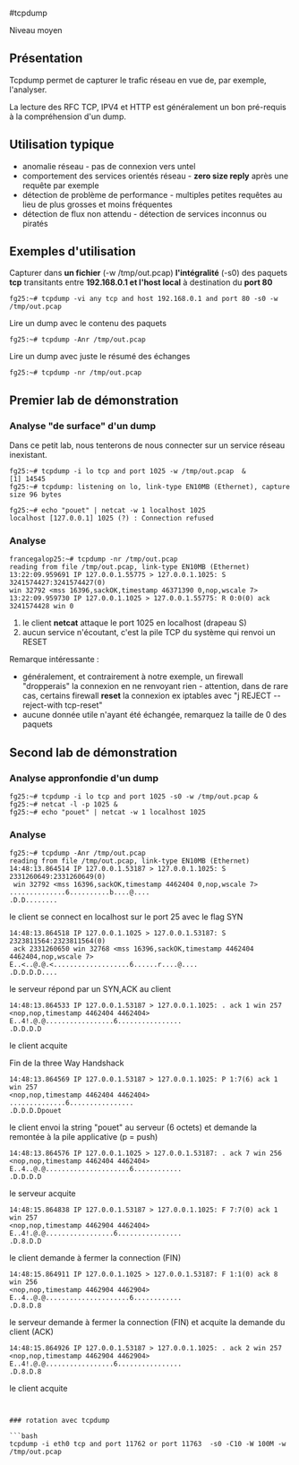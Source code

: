 #tcpdump

Niveau moyen

## Présentation
Tcpdump permet de capturer le trafic réseau en vue de, par exemple, l'analyser.

La lecture des RFC TCP, IPV4 et HTTP est généralement un bon pré-requis à la compréhension d'un dump.

## Utilisation typique
* anomalie réseau - pas de connexion vers untel
* comportement des services orientés réseau - **zero size reply** après une requête par exemple
* détection de problème de performance - multiples petites requêtes au lieu de plus grosses et moins fréquentes
* détection de flux non attendu - détection de services inconnus ou piratés 
 
## Exemples d'utilisation
Capturer dans **un fichier** (-w /tmp/out.pcap) **l'intégralité** (-s0) des paquets **tcp** transitants entre **192.168.0.1 et l'host local** à destination du **port 80**   
```
fg25:~# tcpdump -vi any tcp and host 192.168.0.1 and port 80 -s0 -w /tmp/out.pcap 
```
Lire un dump avec le contenu des paquets 
```
fg25:~# tcpdump -Anr /tmp/out.pcap 
```
Lire un dump avec juste le résumé des échanges   
```
fg25:~# tcpdump -nr /tmp/out.pcap 
```
## Premier lab de démonstration
### Analyse "de surface" d'un dump
Dans ce petit lab, nous tenterons de nous connecter sur un service réseau inexistant.
```
fg25:~# tcpdump -i lo tcp and port 1025 -w /tmp/out.pcap  &                                                                                                                          
[1] 14545
fg25:~# tcpdump: listening on lo, link-type EN10MB (Ethernet), capture size 96 bytes

fg25:~# echo "pouet" | netcat -w 1 localhost 1025
localhost [127.0.0.1] 1025 (?) : Connection refused
```
### Analyse
```
francegalop25:~# tcpdump -nr /tmp/out.pcap 
reading from file /tmp/out.pcap, link-type EN10MB (Ethernet)
13:22:09.959691 IP 127.0.0.1.55775 > 127.0.0.1.1025: S 3241574427:3241574427(0)
win 32792 <mss 16396,sackOK,timestamp 46371390 0,nop,wscale 7>
13:22:09.959730 IP 127.0.0.1.1025 > 127.0.0.1.55775: R 0:0(0) ack 3241574428 win 0
```
1. le client **netcat** attaque le port 1025 en localhost (drapeau S) 
2. aucun service n'écoutant, c'est la pile TCP du système qui renvoi un RESET

Remarque intéressante :
* généralement, et contrairement à notre exemple, un firewall "dropperais" la connexion en ne renvoyant rien - attention, dans de rare cas, certains firewall **reset** la connexion ex iptables avec "j REJECT --reject-with tcp-reset"
* aucune donnée utile n'ayant été échangée, remarquez la taille de 0 des paquets   

## Second lab de démonstration
### Analyse appronfondie d'un dump
```
fg25:~# tcpdump -i lo tcp and port 1025 -s0 -w /tmp/out.pcap &
fg25:~# netcat -l -p 1025 &
fg25:~# echo "pouet" | netcat -w 1 localhost 1025
```
### Analyse
```
fg25:~# tcpdump -Anr /tmp/out.pcap 
reading from file /tmp/out.pcap, link-type EN10MB (Ethernet)
14:48:13.864514 IP 127.0.0.1.53187 > 127.0.0.1.1025: S 2331260649:2331260649(0)
 win 32792 <mss 16396,sackOK,timestamp 4462404 0,nop,wscale 7>
..............6..........b....@....
.D.D........
```
le client se connect en localhost sur le port 25 avec le flag SYN
```
14:48:13.864518 IP 127.0.0.1.1025 > 127.0.0.1.53187: S 2323811564:2323811564(0)
 ack 2331260650 win 32768 <mss 16396,sackOK,timestamp 4462404 4462404,nop,wscale 7>
E..<..@.@.<...................6......r....@....
.D.D.D.D....
```
le serveur répond par un SYN,ACK au client
```
14:48:13.864533 IP 127.0.0.1.53187 > 127.0.0.1.1025: . ack 1 win 257 
<nop,nop,timestamp 4462404 4462404>
E..4!.@.@.................6................
.D.D.D.D
```
le client acquite 

Fin de la three Way Handshack
```
14:48:13.864569 IP 127.0.0.1.53187 > 127.0.0.1.1025: P 1:7(6) ack 1 win 257 
<nop,nop,timestamp 4462404 4462404>
..............6................
.D.D.D.Dpouet
```
le client envoi la string "pouet" au serveur (6 octets) et demande la remontée à la pile applicative (p = push) 
```
14:48:13.864576 IP 127.0.0.1.1025 > 127.0.0.1.53187: . ack 7 win 256 
<nop,nop,timestamp 4462404 4462404>
E..4..@.@.....................6............
.D.D.D.D
```
le serveur acquite 
```
14:48:15.864838 IP 127.0.0.1.53187 > 127.0.0.1.1025: F 7:7(0) ack 1 win 257 
<nop,nop,timestamp 4462904 4462404>
E..4!.@.@.................6................
.D.8.D.D
```
le client demande à fermer la connection (FIN) 
```
14:48:15.864911 IP 127.0.0.1.1025 > 127.0.0.1.53187: F 1:1(0) ack 8 win 256 
<nop,nop,timestamp 4462904 4462904>
E..4..@.@.....................6............
.D.8.D.8
```
le serveur demande à fermer la connection (FIN) et acquite la demande du client (ACK) 
```
14:48:15.864926 IP 127.0.0.1.53187 > 127.0.0.1.1025: . ack 2 win 257 
<nop,nop,timestamp 4462904 4462904>
E..4!.@.@.................6................
.D.8.D.8
```
le client acquite 
```


### rotation avec tcpdump

```bash
tcpdump -i eth0 tcp and port 11762 or port 11763  -s0 -C10 -W 100M -w /tmp/out.pcap
```
